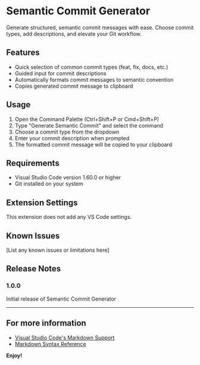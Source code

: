 # Semantic Commit Generator

Generate structured, semantic commit messages with ease. Choose commit types, add descriptions, and elevate your Git workflow.

## Features

- Quick selection of common commit types (feat, fix, docs, etc.)
- Guided input for commit descriptions
- Automatically formats commit messages to semantic convention
- Copies generated commit message to clipboard

## Usage

1. Open the Command Palette (Ctrl+Shift+P or Cmd+Shift+P)
2. Type "Generate Semantic Commit" and select the command
3. Choose a commit type from the dropdown
4. Enter your commit description when prompted
5. The formatted commit message will be copied to your clipboard

## Requirements

- Visual Studio Code version 1.60.0 or higher
- Git installed on your system

## Extension Settings

This extension does not add any VS Code settings.

## Known Issues

[List any known issues or limitations here]

## Release Notes

### 1.0.0

Initial release of Semantic Commit Generator

---

## For more information

* [Visual Studio Code's Markdown Support](http://code.visualstudio.com/docs/languages/markdown)
* [Markdown Syntax Reference](https://help.github.com/articles/markdown-basics/)

**Enjoy!**